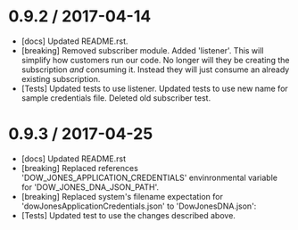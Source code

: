 0.9.2 / 2017-04-14
==================
- [docs] Updated README.rst. 
- [breaking] Removed subscriber module. Added 'listener'. This will simplify how customers run our code. No longer will they be creating
the subscription *and* consuming it. Instead they will just consume an already existing subscription.
- [Tests] Updated tests to use listener. Updated tests to use new name for sample credentials file. Deleted old subscriber test.

0.9.3 / 2017-04-25
==================
- [docs] Updated README.rst
- [breaking] Replaced references 'DOW_JONES_APPLICATION_CREDENTIALS' envinronmental variable for 'DOW_JONES_DNA_JSON_PATH'.
- [breaking] Replaced system's filename expectation for 'dowJonesApplicationCredentials.json' to 'DowJonesDNA.json':
- [Tests] Updated test to use the changes described above.
